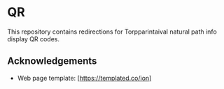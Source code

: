# QR

This repository contains redirections for Torpparintaival natural path
info display QR codes.

## Acknowledgements

 * Web page template: [https://templated.co/ion]
